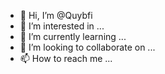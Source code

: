 - 👋 Hi, I’m @Quybfi
- 👀 I’m interested in ...
- 🌱 I’m currently learning ...
- 💞️ I’m looking to collaborate on ...
- 📫 How to reach me ...

<!---
Quybfi/Quybfi is a ✨ special ✨ repository because its `README.md` (this file) appears on your GitHub profile.
You can click the Preview link to take a look at your changes.
--->
